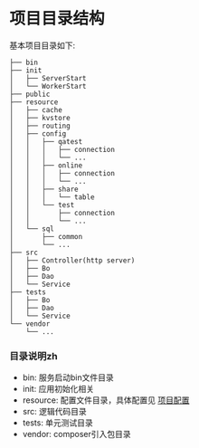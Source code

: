 # 项目目录结构

基本项目目录如下:

```
├── bin
├── init
│   ├── ServerStart
│   └── WorkerStart
├── public
├── resource
│   ├── cache
│   ├── kvstore
│   ├── routing
│   ├── config
│   │   ├── qatest
│   │   │   ├── connection
│   │   │   └── ...
│   │   ├── online
│   │   │   ├── connection
│   │   │   └── ...
│   │   ├── share
│   │   │   └── table
│   │   └── test
│   │       ├── connection
│   │       └── ...
│   └── sql
│       ├── common
│       └── ...
├── src
│   ├── Controller(http server)
│   ├── Bo
│   ├── Dao
│   └── Service
├── tests
│   ├── Bo
│   ├── Dao
│   └── Service
└── vendor
    └── ...
```

### 目录说明zh

* bin: 服务启动bin文件目录
* init: 应用初始化相关
* resource: 配置文件目录，具体配置见 [项目配置](/zh/config.md)
* src: 逻辑代码目录
* tests: 单元测试目录
* vendor: composer引入包目录



